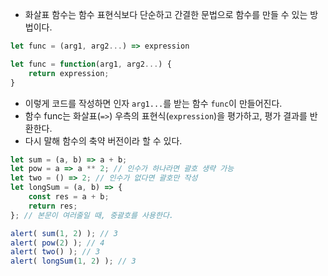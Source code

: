 - 화살표 함수는 함수 표현식보다 단순하고 간결한 문법으로 함수를 만들 수 있는 방법이다.
```js
let func = (arg1, arg2...) => expression

let func = function(arg1, arg2...) {
	return expression;
}
```
- 이렇게 코드를 작성하면 인자 `arg1...`를 받는 함수 `func`이 만들어진다.
- 함수 func는 화살표(`=>`) 우측의 표현식(`expression`)을 평가하고, 평가 결과를 반환한다.
- 다시 말해 함수의 축약 버전이라 할 수 있다.
```js
let sum = (a, b) => a + b;
let pow = a => a ** 2; // 인수가 하나라면 괄호 생략 가능
let two = () => 2; // 인수가 없다면 괄호만 작성
let longSum = (a, b) => {
	const res = a + b;
	return res;
}; // 본문이 여러줄일 때, 중괄호를 사용한다.

alert( sum(1, 2) ); // 3 
alert( pow(2) ); // 4 
alert( two() ); // 3
alert( longSum(1, 2) ); // 3
```
